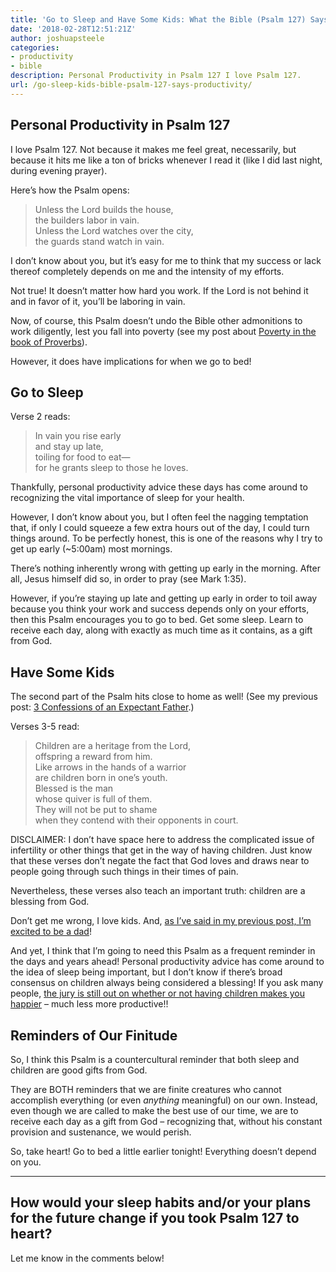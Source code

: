 ```yaml
---
title: 'Go to Sleep and Have Some Kids: What the Bible (Psalm 127) Says about Productivity'
date: '2018-02-28T12:51:21Z'
author: joshuapsteele
categories:
- productivity
- bible
description: Personal Productivity in Psalm 127 I love Psalm 127.
url: /go-sleep-kids-bible-psalm-127-says-productivity/
---
```

## Personal Productivity in Psalm 127

I love Psalm 127. Not because it makes me feel great, necessarily, but because it hits me like a ton of bricks whenever I read it (like I did last night, during evening prayer).

Here’s how the Psalm opens:

> <span class="text Ps-127-1">Unless the <span class="small-caps">Lord</span> builds the house,</span>  
> <span class="indent-1"><span class="indent-1-breaks"> </span><span class="text Ps-127-1">the builders labor in vain.</span></span>  
> <span class="text Ps-127-1">Unless the <span class="small-caps">Lord</span> watches over the city,</span>  
> <span class="indent-1"><span class="indent-1-breaks"> </span><span class="text Ps-127-1">the guards stand watch in vain.</span></span>

I don’t know about you, but it’s easy for me to think that my success or lack thereof completely depends on me and the intensity of my efforts.

Not true! It doesn’t matter how hard you work. If the Lord is not behind it and in favor of it, you’ll be laboring in vain.

Now, of course, this Psalm doesn’t undo the Bible other admonitions to work diligently, lest you fall into poverty (see my post about [Poverty in the book of Proverbs](https://joshuapsteele.com/20110210proverbs-topical-study-poverty/)).

However, it does have implications for when we go to bed!

## Go to Sleep

Verse 2 reads:

> <span class="text Ps-127-2" id="en-NIV-16124">In vain you rise early</span>  
> <span class="indent-1"><span class="indent-1-breaks"> </span><span class="text Ps-127-2">and stay up late,</span></span>  
> <span class="text Ps-127-2">toiling for food to eat—</span>  
> <span class="indent-1"><span class="indent-1-breaks"> </span><span class="text Ps-127-2">for he grants sleep to those he loves.</span></span>

Thankfully, personal productivity advice these days has come around to recognizing the vital importance of sleep for your health.

However, I don’t know about you, but I often feel the nagging temptation that, if only I could squeeze a few extra hours out of the day, I could turn things around. To be perfectly honest, this is one of the reasons why I try to get up early (~5:00am) most mornings.

There’s nothing inherently wrong with getting up early in the morning. After all, Jesus himself did so, in order to pray (see Mark 1:35).

However, if you’re staying up late and getting up early in order to toil away because you think your work and success depends only on your efforts, then this Psalm encourages you to go to bed. Get some sleep. Learn to receive each day, along with exactly as much time as it contains, as a gift from God.

## Have Some Kids

The second part of the Psalm hits close to home as well! (See my previous post: [3 Confessions of an Expectant Father](https://joshuapsteele.com/3-confessions-expectant-father/).)

Verses 3-5 read:

> <span class="text Ps-127-3" id="en-NIV-16125">Children are a heritage from the <span class="small-caps">Lord</span>,</span>  
> <span class="indent-1"><span class="indent-1-breaks"> </span><span class="text Ps-127-3">offspring a reward from him.</span></span>  
> <span class="text Ps-127-4" id="en-NIV-16126">Like arrows in the hands of a warrior</span>  
> <span class="indent-1"><span class="indent-1-breaks"> </span><span class="text Ps-127-4">are children born in one’s youth.</span></span>  
> <span class="text Ps-127-5" id="en-NIV-16127">Blessed is the man</span>  
> <span class="indent-1"><span class="indent-1-breaks"> </span><span class="text Ps-127-5">whose quiver is full of them.</span></span>  
> <span class="text Ps-127-5">They will not be put to shame</span>  
> <span class="indent-1"><span class="indent-1-breaks"> </span><span class="text Ps-127-5">when they contend with their opponents in court.</span></span>

DISCLAIMER: I don’t have space here to address the complicated issue of infertility or other things that get in the way of having children. Just know that these verses don’t negate the fact that God loves and draws near to people going through such things in their times of pain.

Nevertheless, these verses also teach an important truth: children are a blessing from God.

Don’t get me wrong, I love kids. And, [as I’ve said in my previous post, I’m excited to be a dad](https://joshuapsteele.com/3-confessions-expectant-father/)!

And yet, I think that I’m going to need this Psalm as a frequent reminder in the days and years ahead! Personal productivity advice has come around to the idea of sleep being important, but I don’t know if there’s broad consensus on children always being considered a blessing! If you ask many people, [the jury is still out on whether or not having children makes you happier](https://www.psychologytoday.com/blog/the-happiness-doctor/201709/does-having-children-make-us-happy) – much less more productive!!

## Reminders of Our Finitude

So, I think this Psalm is a countercultural reminder that both sleep and children are good gifts from God.

They are BOTH reminders that we are finite creatures who cannot accomplish everything (or even *anything* meaningful) on our own. Instead, even though we are called to make the best use of our time, we are to receive each day as a gift from God – recognizing that, without his constant provision and sustenance, we would perish.

So, take heart! Go to bed a little earlier tonight! Everything doesn’t depend on you.

---

## How would your sleep habits and/or your plans for the future change if you took Psalm 127 to heart?

Let me know in the comments below!